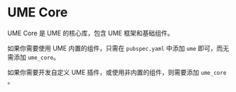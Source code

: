 # UME Core

UME Core 是 UME 的核心库，包含 UME 框架和基础组件。

如果你需要使用 UME 内置的组件，只需在 `pubspec.yaml` 中添加 `ume` 即可，而无需添加 `ume_core`。

如果你需要开发自定义 UME 插件，或使用非内置的组件，则需要添加 `ume_core` 。

